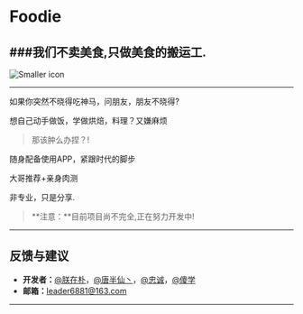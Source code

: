 # Foodie

###我们不卖美食,只做美食的搬运工.
---
![Smaller icon](http://pic.58pic.com/58pic/13/85/26/79M58PICFtT_1024.jpg "Title here")

---




如果你突然不晓得吃神马，问朋友，朋友不晓得?

想自己动手做饭，学做烘焙，料理？又嫌麻烦

> 那该肿么办捏？!

随身配备使用APP，紧跟时代的脚步

大哥推荐+亲身肉测

非专业，只是分享.


> **注意：**目前项目尚不完全,正在努力开发中!




---
## 反馈与建议
- **开发者：**[@朕在朴](http://www.jianshu.com/users/a8a031000319/latest_articles)，[@唐半仙丶](https://github.com/CoderTYD)，[@忠诚](http://www.jianshu.com/users/a8a031000319/latest_articles)，[@傻学](http://www.jianshu.com/users/a8a031000319/latest_articles)
- **邮箱：**<leader6881@163.com>












---



